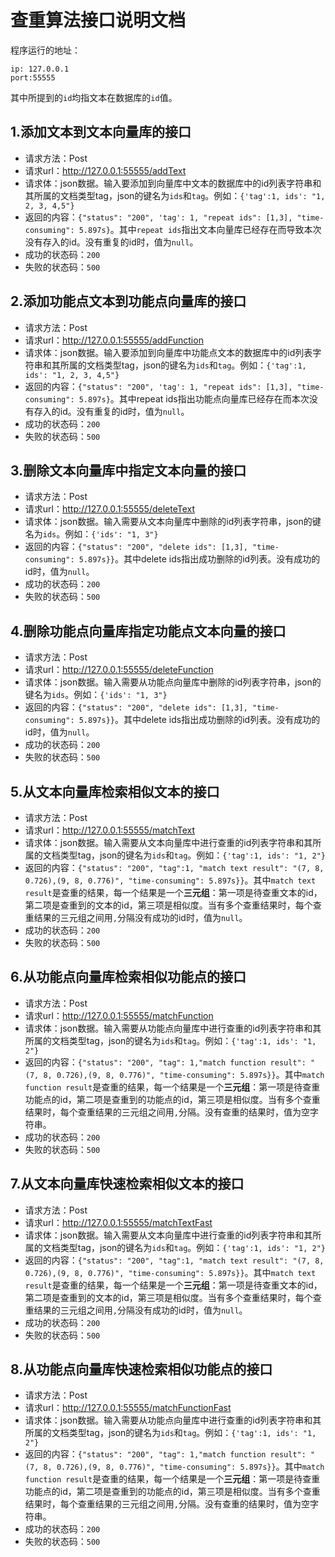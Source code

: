 # 查重算法接口说明文档

程序运行的地址：
```
ip: 127.0.0.1
port:55555
```
其中所提到的`id`均指文本在数据库的`id`值。
## 1.添加文本到文本向量库的接口
* 请求方法：Post
* 请求url：http://127.0.0.1:55555/addText
* 请求体：json数据。输入要添加到向量库中文本的数据库中的id列表字符串和其所属的文档类型tag，json的键名为`ids`和`tag`。例如：`{'tag':1, ids': "1, 2, 3, 4,5"}`
* 返回的内容：`{"status": "200", 'tag': 1, "repeat ids": [1,3], "time-consuming": 5.897s}`。其中`repeat ids`指出文本向量库已经存在而导致本次没有存入的id。没有重复的id时，值为`null`。
* 成功的状态码：`200`
* 失败的状态码：`500`

## 2.添加功能点文本到功能点向量库的接口
* 请求方法：Post
* 请求url：http://127.0.0.1:55555/addFunction
* 请求体：json数据。输入要添加到向量库中功能点文本的数据库中的id列表字符串和其所属的文档类型tag，json的键名为`ids`和`tag`。例如：`{'tag':1, ids': "1, 2, 3, 4,5"}`
* 返回的内容：`{"status": "200", 'tag': 1, "repeat ids": [1,3], "time-consuming": 5.897s}`。其中repeat ids指出功能点向量库已经存在而本次没有存入的id。没有重复的id时，值为`null`。
* 成功的状态码：`200`
* 失败的状态码：`500`

## 3.删除文本向量库中指定文本向量的接口
* 请求方法：Post
* 请求url：http://127.0.0.1:55555/deleteText
* 请求体：json数据。输入需要从文本向量库中删除的id列表字符串，json的键名为`ids`。例如：`{'ids': "1, 3"}`
* 返回的内容：`{"status": "200", "delete ids": [1,3], "time-consuming": 5.897s}}`。其中delete ids指出成功删除的id列表。没有成功的id时，值为`null`。
* 成功的状态码：`200`
* 失败的状态码：`500`

## 4.删除功能点向量库指定功能点文本向量的接口
* 请求方法：Post
* 请求url：http://127.0.0.1:55555/deleteFunction
* 请求体：json数据。输入需要从功能点向量库中删除的id列表字符串，json的键名为`ids`。例如：`{'ids': "1, 3"}`
* 返回的内容：`{"status": "200", "delete ids": [1,3], "time-consuming": 5.897s}}`。其中delete ids指出成功删除的id列表。没有成功的id时，值为`null`。
* 成功的状态码：`200`
* 失败的状态码：`500`

## 5.从文本向量库检索相似文本的接口

* 请求方法：Post
* 请求url：http://127.0.0.1:55555/matchText
* 请求体：json数据。输入需要从文本向量库中进行查重的id列表字符串和其所属的文档类型tag，json的键名为`ids`和`tag`。例如：`{'tag':1, ids': "1, 2"}`
* 返回的内容：`{"status": "200", "tag":1, "match text result": "(7, 8, 0.726),(9, 8, 0.776)", "time-consuming": 5.897s}}`。其中`match text result`是查重的结果，每一个结果是一个**三元组**：第一项是待查重文本的id，第二项是查重到的文本的id，第三项是相似度。当有多个查重结果时，每个查重结果的三元组之间用`,`分隔没有成功的id时，值为`null`。
* 成功的状态码：`200`
* 失败的状态码：`500`

## 6.从功能点向量库检索相似功能点的接口

* 请求方法：Post
* 请求url：http://127.0.0.1:55555/matchFunction
* 请求体：json数据。输入需要从功能点向量库中进行查重的id列表字符串和其所属的文档类型tag，json的键名为`ids`和`tag`。例如：`{'tag':1, ids': "1, 2"}`
* 返回的内容：`{"status": "200", "tag": 1,"match function result": "(7, 8, 0.726),(9, 8, 0.776)", "time-consuming": 5.897s}}`。其中`match function result`是查重的结果，每一个结果是一个**三元组**：第一项是待查重功能点的id，第二项是查重到的功能点的id，第三项是相似度。当有多个查重结果时，每个查重结果的三元组之间用`,`分隔。没有查重的结果时，值为空字符串。
* 成功的状态码：`200`
* 失败的状态码：`500`

## 7.从文本向量库快速检索相似文本的接口

* 请求方法：Post
* 请求url：http://127.0.0.1:55555/matchTextFast
* 请求体：json数据。输入需要从文本向量库中进行查重的id列表字符串和其所属的文档类型tag，json的键名为`ids`和`tag`。例如：`{'tag':1, ids': "1, 2"}`
* 返回的内容：`{"status": "200", "tag":1, "match text result": "(7, 8, 0.726),(9, 8, 0.776)", "time-consuming": 5.897s}}`。其中`match text result`是查重的结果，每一个结果是一个**三元组**：第一项是待查重文本的id，第二项是查重到的文本的id，第三项是相似度。当有多个查重结果时，每个查重结果的三元组之间用`,`分隔没有成功的id时，值为`null`。
* 成功的状态码：`200`
* 失败的状态码：`500`

## 8.从功能点向量库快速检索相似功能点的接口

* 请求方法：Post
* 请求url：http://127.0.0.1:55555/matchFunctionFast
* 请求体：json数据。输入需要从功能点向量库中进行查重的id列表字符串和其所属的文档类型tag，json的键名为`ids`和`tag`。例如：`{'tag':1, ids': "1, 2"}`
* 返回的内容：`{"status": "200", "tag": 1,"match function result": "(7, 8, 0.726),(9, 8, 0.776)", "time-consuming": 5.897s}}`。其中`match function result`是查重的结果，每一个结果是一个**三元组**：第一项是待查重功能点的id，第二项是查重到的功能点的id，第三项是相似度。当有多个查重结果时，每个查重结果的三元组之间用`,`分隔。没有查重的结果时，值为空字符串。
* 成功的状态码：`200`
* 失败的状态码：`500`